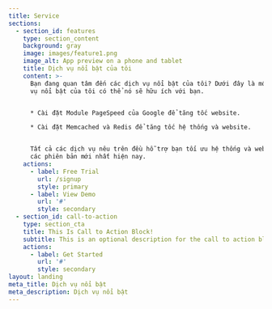 ```yaml
---
title: Service
sections:
  - section_id: features
    type: section_content
    background: gray
    image: images/feature1.png
    image_alt: App preview on a phone and tablet
    title: Dịch vụ nổi bật của tôi
    content: >-
      Bạn đang quan tâm đến các dịch vụ nổi bật của tôi? Dưới đây là một số dịch
      vụ nổi bật của tôi có thể nó sẽ hữu ích với bạn.


      * Cài đặt Module PageSpeed của Google để tăng tốc website.

      * Cài đặt Memcached và Redis để tăng tốc hệ thống và website.


      Tất cả các dịch vụ nêu trên đều hỗ trợ bạn tối ưu hệ thống và website trên
      các phiên bản mới nhất hiện nay.
    actions:
      - label: Free Trial
        url: /signup
        style: primary
      - label: View Demo
        url: '#'
        style: secondary
  - section_id: call-to-action
    type: section_cta
    title: This Is Call to Action Block!
    subtitle: This is an optional description for the call to action block.
    actions:
      - label: Get Started
        url: '#'
        style: secondary
layout: landing
meta_title: Dịch vụ nổi bật
meta_description: Dịch vụ nổi bật
---
```

